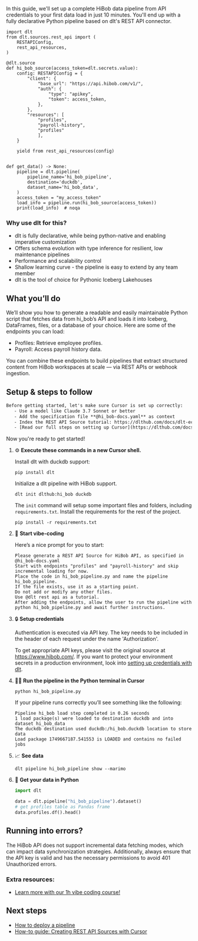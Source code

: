 In this guide, we'll set up a complete HiBob data pipeline from API credentials to your first data load in just 10 minutes. You'll end up with a fully declarative Python pipeline based on dlt's REST API connector.

```python-outcome
import dlt
from dlt.sources.rest_api import (
    RESTAPIConfig,
    rest_api_resources,
)

@dlt.source
def hi_bob_source(access_token=dlt.secrets.value):
    config: RESTAPIConfig = {
        "client": {
            "base_url": "https://api.hibob.com/v1/",
            "auth": {
                "type": "apikey",
                "token": access_token,
            },
        },
        "resources": [
            "profiles",
            "payroll-history",
            "profiles"
            ],
    }

    yield from rest_api_resources(config)


def get_data() -> None:
    pipeline = dlt.pipeline(
        pipeline_name='hi_bob_pipeline',
        destination='duckdb',
        dataset_name='hi_bob_data', 
    )
    access_token = "my_access_token"
    load_info = pipeline.run(hi_bob_source(access_token))
    print(load_info)  # noqa
```

### Why use dlt for this?

- dlt is fully declarative, while being python-native and enabling imperative customization
- Offers schema evolution with type inference for resilient, low maintenance pipelines
- Performance and scalability control
- Shallow learning curve - the pipeline is easy to extend by any team member
- dlt is the tool of choice for Pythonic Iceberg Lakehouses

## What you’ll do

We’ll show you how to generate a readable and easily maintainable Python script that fetches data from hi_bob’s API and loads it into Iceberg, DataFrames, files, or a database of your choice. Here are some of the endpoints you can load:

- Profiles: Retrieve employee profiles.
- Payroll: Access payroll history data.

You can combine these endpoints to build pipelines that extract structured content from HiBob workspaces at scale — via REST APIs or webhook ingestion.

## Setup & steps to follow

```default
Before getting started, let's make sure Cursor is set up correctly:
   - Use a model like Claude 3.7 Sonnet or better
   - Add the specification file **@hi_bob-docs.yaml** as context
   - Index the REST API Source tutorial: https://dlthub.com/docs/dlt-ecosystem/verified-sources/rest_api/ and add it to context as **@dlt rest api**
   - [Read our full steps on setting up Cursor](https://dlthub.com/docs/dlt-ecosystem/llm-tooling/cursor-restapi#23-configuring-cursor-with-documentation)
```

Now you're ready to get started! 

1. ⚙️ **Execute these commands in a new Cursor shell.**
    
    Install dlt with duckdb support:
    ```shell
    pip install dlt
    ```

    Initialize a dlt pipeline with HiBob support.
    ```shell
    dlt init dlthub:hi_bob duckdb
    ```

    The `init` command will setup some important files and folders, including `requirements.txt`. Install the requirements for the rest of the project.
    ```shell
    pip install -r requirements.txt
    ```
    
2. 🤠 **Start vibe-coding**
    
    Here’s a nice prompt for you to start: 
    
    ```prompt
    Please generate a REST API Source for HiBob API, as specified in @hi_bob-docs.yaml 
    Start with endpoints "profiles" and "payroll-history" and skip incremental loading for now. 
    Place the code in hi_bob_pipeline.py and name the pipeline hi_bob_pipeline. 
    If the file exists, use it as a starting point. 
    Do not add or modify any other files. 
    Use @dlt rest api as a tutorial. 
    After adding the endpoints, allow the user to run the pipeline with python hi_bob_pipeline.py and await further instructions.
    ```

    
3. 🔒 **Setup credentials** 
    
    Authentication is executed via API key. The key needs to be included in the header of each request under the name 'Authorization'.
    
    To get appropriate API keys, please visit the original source at https://www.hibob.com/.
    If you want to protect your environment secrets in a production environment, look into [setting up credentials with dlt](https://dlthub.com/docs/walkthroughs/add_credentials).
    
4. 🏃‍♀️ **Run the pipeline in the Python terminal in Cursor**
    
    ```shell
    python hi_bob_pipeline.py
    ```
    
    If your pipeline runs correctly you’ll see something like the following:
    
    ```shell
    Pipeline hi_bob load step completed in 0.26 seconds
    1 load package(s) were loaded to destination duckdb and into dataset hi_bob_data
    The duckdb destination used duckdb:/hi_bob.duckdb location to store data
    Load package 1749667187.541553 is LOADED and contains no failed jobs
    ```
    
5. 📈 **See data**
    
    ```shell
    dlt pipeline hi_bob_pipeline show --marimo
    ```
    
6. 🐍 **Get your data in Python**
    
    ```python
    import dlt

   data = dlt.pipeline("hi_bob_pipeline").dataset()
   # get profiles table as Pandas frame
   data.profiles.df().head()
    ```

## Running into errors?

The HiBob API does not support incremental data fetching modes, which can impact data synchronization strategies. Additionally, always ensure that the API key is valid and has the necessary permissions to avoid 401 Unauthorized errors.

### Extra resources:

- [Learn more with our 1h vibe coding course!](https://www.youtube.com/watch?v=GGid70rnJuM)

## Next steps

- [How to deploy a pipeline](https://dlthub.com/docs/walkthroughs/deploy-a-pipeline)
- [How-to guide: Creating REST API Sources with Cursor](https://dlthub.com/docs/dlt-ecosystem/llm-tooling/cursor-restapi)